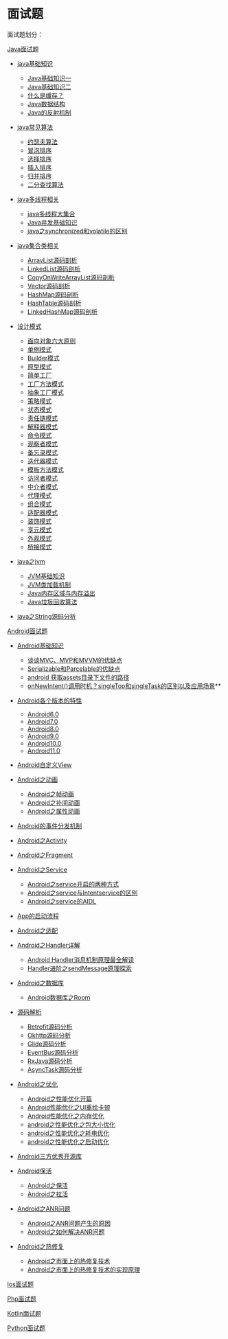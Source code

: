 # 面试题

面试题划分：

[Java面试题](./java)
- [java基础知识](./java/java基础知识)
   - [Java基础知识一](./java/java基础知识/java基础知识一/java基础知识一.md)
   - [Java基础知识二](./java/java基础知识/java基础知识二/java基础知识二.md)
   - [什么是缓存？](https://blog.csdn.net/github_34402358/article/details/90575375)
   - [Java数据结构](https://blog.csdn.net/github_34402358/article/details/90049024)
   - [Java的反射机制](https://blog.csdn.net/github_34402358/article/details/79409899)
- [java常见算法](./java/java常见算法)
   
   - [约瑟夫算法](https://blog.csdn.net/github_34402358/article/details/79423570)
   - [冒泡排序](https://blog.csdn.net/github_34402358/article/details/89088045)
   - [选择排序](https://blog.csdn.net/github_34402358/article/details/89088045)
   - [插入排序](https://blog.csdn.net/github_34402358/article/details/89088045)
   - [归并排序](https://blog.csdn.net/github_34402358/article/details/89088045)
   - [二分查找算法](https://blog.csdn.net/github_34402358/article/details/89084869)
- [java多线程相关](./java/java多线程相关)
   - [java多线程大集合](./android/java多线程相关/java多线程大集合/java多线程大集合.md)
   - [Java并发基础知识](./android/java多线程相关/Java并发基础知识/Java并发基础知识.md)
   - [java之synchronized和volatile的区别](./android/java多线程相关/java之synchronized和volatile的区别/java之synchronized和volatile的区别.md)
- [java集合类相关](./java/java集合类相关)
   - [ArrayList源码剖析](./android/ArrayList源码剖析/ArrayList源码剖析.md)
   - [LinkedList源码剖析](./android/LinkedList源码剖析/LinkedList源码剖析.md)
   - [CopyOnWriteArrayList源码剖析](./android/CopyOnWriteArrayList源码剖析/CopyOnWriteArrayList源码剖析.md)
   - [Vector源码剖析](./android/Vector源码剖析/Vector源码剖析.md)
   - [HashMap源码剖析](./android/HashMap源码剖析/HashMap源码剖析.md)
   - [HashTable源码剖析](./android/HashTable源码剖析/HashTable源码剖析.md)
   - [LinkedHashMap源码剖析](./android/LinkedHashMap源码剖析/LinkedHashMap源码剖析.md)
- [设计模式](./java/设计模式)
   - [面向对象六大原则]()
   - [单例模式]()
   - [Builder模式]()
   - [原型模式]()
   - [简单工厂]()
   - [工厂方法模式]()
   - [抽象工厂模式]()
   - [策略模式]()
   - [状态模式]()
   - [责任链模式]()
   - [解释器模式]()
   - [命令模式]()
   - [观察者模式]()
   - [备忘录模式]()
   - [迭代器模式]()
   - [模板方法模式]()
   - [访问者模式]()
   - [中介者模式]()
   - [代理模式]()
   - [组合模式]()
   - [适配器模式]()
   - [装饰模式]()
   - [享元模式]()
   - [外观模式]()
   - [桥接模式]()
- [java之jvm](./java/java之jvm)
   - [JVM基础知识](./android/JVM基础知识/JVM基础知识.md)
   - [JVM类加载机制](./android/JVM类加载机制/JVM类加载机制.md)
   - [Java内存区域与内存溢出](./android/Java内存区域与内存溢出/Java内存区域与内存溢出.md)   
   - [Java垃圾回收算法](./android/Java垃圾回收算法/Java垃圾回收算法.md)
- [java之String源码分析](https://blog.csdn.net/github_34402358/article/details/88259890)

[Android面试题](./android)

- [Android基础知识](./Android/Android基础知识)
   - [谈谈MVC、MVP和MVVM的优缺点](https://blog.csdn.net/github_34402358/article/details/88735473)
   - [Serializable和Parcelable的优缺点](https://blog.csdn.net/github_34402358/article/details/88288648)
   - [android 获取assets目录下文件的路径](https://blog.csdn.net/github_34402358/article/details/89306689)
   - [onNewIntent()调用时机？singleTop和singleTask的区别以及应用场景](https://blog.csdn.net/github_34402358/article/details/88720328)**
-  [Android各个版本的特性](./android/Android各个版本的特性)
   
   - [Android6.0](./android/Android各个版本的特性/Android6.0.md)
   - [Android7.0](./android/Android各个版本的特性/Android7.0.md)
   - [Android8.0](./android/Android各个版本的特性/Android8.0.md)
   - [Android9.0](./android/Android各个版本的特性/Android9.0.md)
   - [Android10.0](./android/Android各个版本的特性/Android10.0.md)
   - [Android11.0](./android/Android各个版本的特性/Android11.0.md)
- [Android自定义View](./android/Android自定义View)
- [Android之动画](./android/Android之动画)
   - [Android之帧动画](https://blog.csdn.net/github_34402358/article/details/102730852)
   - [Android之补间动画](./android/Android之补间动画/Android之补间动画.md)
   - [Android之属性动画](./android/Android之属性动画/Android之属性动画.md)
- [Android的事件分发机制](./android/Android的事件分发机制)
- [Android之Activity](./android/Android之Activity)
- [Android之Fragment](./android/Android之Fragment)
- [Android之Service](./android/Android之Service)
   - [Android之service开启的两种方式](https://blog.csdn.net/github_34402358/article/details/88913207)
   - [Android之service与Intentservice的区别](https://blog.csdn.net/github_34402358/article/details/91810792)
   - [Android之service的AIDL](https://blog.csdn.net/github_34402358/article/details/88914562)
- [App的启动流程](./android/App的启动流程)
- [Android之适配](./android/Android之适配)
- [Android之Handler详解](./android/Android之Handler详解)
   - [Android Handler消息机制原理最全解读](https://blog.csdn.net/wsq_tomato/article/details/80301851)
   - [Handler进阶之sendMessage原理探索](https://blog.csdn.net/wsq_tomato/article/details/80893990)
- [Android之数据库](./android/Android之数据库)
   
   - [Android数据库之Room](./android/Android之数据库/Android数据库之Room/Android数据库之Room.md)
- [源码解析](./android/源码解析)
   - [Retrofit源码分析](./android/源码解析/Retrofit源码分析)
   - [Okhttp源码分析](./android/源码解析/Okhttp源码分析)
   - [Glide源码分析](./android/源码解析/Glide源码分析)
   - [EventBus源码分析](./android/源码解析/EventBus源码分析)
   - [RxJava源码分析](./android/源码解析/RxJava源码分析)
   - [AsyncTask源码分析](./android/源码解析/AsyncTask源码分析)
- [Android之优化](./android/Android之优化)
   - [Android之性能优化开篇](https://blog.csdn.net/github_34402358/article/details/99672411)
   - [Android性能优化之UI重绘卡顿](https://blog.csdn.net/github_34402358/article/details/99672578)
   - [Android性能优化之内存优化](https://blog.csdn.net/github_34402358/article/details/99674434)
   - [android之性能优化之包大小优化](https://blog.csdn.net/github_34402358/article/details/99720825)
   - [android之性能优化之耗电优化](https://blog.csdn.net/github_34402358/article/details/99721598)
   - [android之性能优化之启动优化](https://blog.csdn.net/github_34402358/article/details/99721894)
- [Android三方优秀开源库](./android/Android三方优秀开源库)
- [Android保活](./android/Android保活)
   - [Android之保活](https://blog.csdn.net/github_34402358/article/details/103386045)
   - [Android之拉活](https://blog.csdn.net/github_34402358/article/details/103392575)
- [Android之ANR问题](./android/Android之ANR问题)
   - [Android之ANR问题产生的原因](./android/Android之ANR问题/Android之ANR问题产生的原因/Android之ANR问题产生的原因.md)
   - [Android之如何解决ANR问题](./android/Android之ANR问题/Android之如何解决ANR问题/Android之如何解决ANR问题.md)
- [Android之热修复](./android/Android之热修复)
   - [Android之市面上的热修复技术](./android/Android之热修复/Android之市面上的热修复技术)
   - [Android之市面上的热修复技术的实现原理](./android/Android之热修复/Android之市面上的热修复技术的实现原理)

[Ios面试题](./ios)

[Php面试题](./php)

[Kotlin面试题](./kotlin)

[Python面试题](./python)


